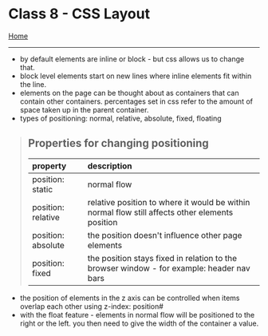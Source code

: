 # Class 8 - CSS Layout

[Home](https://justinhamerly.github.io/reading-notes/)

---

- by default elements are inline or block - but css allows us to change that.
- block level elements start on new lines where inline elements fit within the line.
- elements on the page can be thought about as containers that can contain other containers.  percentages set in css refer to the amount of space taken up in the parent container.
- types of positioning: normal, relative, absolute, fixed, floating

> ## Properties for changing positioning
>
> |property|description|
> |:---|:---|
> |position: static|normal flow|
> |position: relative|relative position to where it would be within normal flow still affects other elements position|
> |position: absolute|the position doesn't influence other page elements|
> |position: fixed|the position stays fixed in relation to the browser window - for example: header nav bars|

- the position of elements in the z axis can be controlled when items overlap each other using z-index: position#
- with the float feature - elements in normal flow will be positioned to the right or the left.  you then need to give the width of the container a value.
